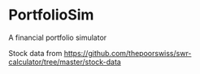 # PortfolioSim
A financial portfolio simulator


Stock data from https://github.com/thepoorswiss/swr-calculator/tree/master/stock-data 
